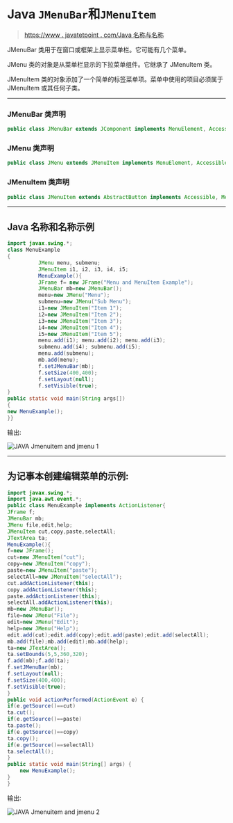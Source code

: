 # Java `JMenuBar`和`JMenuItem`

> [https://www . javatetpoint . com/Java 名称与名称](https://www.javatpoint.com/java-jmenuitem-and-jmenu)

JMenuBar 类用于在窗口或框架上显示菜单栏。它可能有几个菜单。

JMenu 类的对象是从菜单栏显示的下拉菜单组件。它继承了 JMenuItem 类。

JMenuItem 类的对象添加了一个简单的标签菜单项。菜单中使用的项目必须属于 JMenuItem 或其任何子类。

* * *

### JMenuBar 类声明

```java
public class JMenuBar extends JComponent implements MenuElement, Accessible

```

### JMenu 类声明

```java
public class JMenu extends JMenuItem implements MenuElement, Accessible

```

### JMenuItem 类声明

```java
public class JMenuItem extends AbstractButton implements Accessible, MenuElement

```

* * *

## Java 名称和名称示例

```java
import javax.swing.*;
class MenuExample
{
          JMenu menu, submenu;
          JMenuItem i1, i2, i3, i4, i5;
          MenuExample(){
          JFrame f= new JFrame("Menu and MenuItem Example");
          JMenuBar mb=new JMenuBar();
          menu=new JMenu("Menu");
          submenu=new JMenu("Sub Menu");
          i1=new JMenuItem("Item 1");
          i2=new JMenuItem("Item 2");
          i3=new JMenuItem("Item 3");
          i4=new JMenuItem("Item 4");
          i5=new JMenuItem("Item 5");
          menu.add(i1); menu.add(i2); menu.add(i3);
          submenu.add(i4); submenu.add(i5);
          menu.add(submenu);
          mb.add(menu);
          f.setJMenuBar(mb);
          f.setSize(400,400);
          f.setLayout(null);
          f.setVisible(true);
}
public static void main(String args[])
{
new MenuExample();
}}

```

输出:

![JAVA Jmenuitem and jmenu 1](../img/251ef87d579c8352639eb68d50bf9dd9.png)

* * *

## 为记事本创建编辑菜单的示例:

```java
import javax.swing.*;  
import java.awt.event.*;  
public class MenuExample implements ActionListener{  
JFrame f;  
JMenuBar mb;  
JMenu file,edit,help;  
JMenuItem cut,copy,paste,selectAll;  
JTextArea ta;  
MenuExample(){  
f=new JFrame();  
cut=new JMenuItem("cut");  
copy=new JMenuItem("copy");  
paste=new JMenuItem("paste");  
selectAll=new JMenuItem("selectAll");  
cut.addActionListener(this);  
copy.addActionListener(this);  
paste.addActionListener(this);  
selectAll.addActionListener(this);  
mb=new JMenuBar();  
file=new JMenu("File");  
edit=new JMenu("Edit");  
help=new JMenu("Help");   
edit.add(cut);edit.add(copy);edit.add(paste);edit.add(selectAll);  
mb.add(file);mb.add(edit);mb.add(help);  
ta=new JTextArea();  
ta.setBounds(5,5,360,320);  
f.add(mb);f.add(ta);  
f.setJMenuBar(mb);
f.setLayout(null);  
f.setSize(400,400);  
f.setVisible(true);  
}   
public void actionPerformed(ActionEvent e) {  
if(e.getSource()==cut)  
ta.cut();  
if(e.getSource()==paste)  
ta.paste();  
if(e.getSource()==copy)  
ta.copy();  
if(e.getSource()==selectAll)  
ta.selectAll();  
}   
public static void main(String[] args) {  
    new MenuExample();  
}  
}  

```

输出:

![JAVA Jmenuitem and jmenu 2](../img/bbd58987031ca786cf6b8d7fca4f23f1.png)